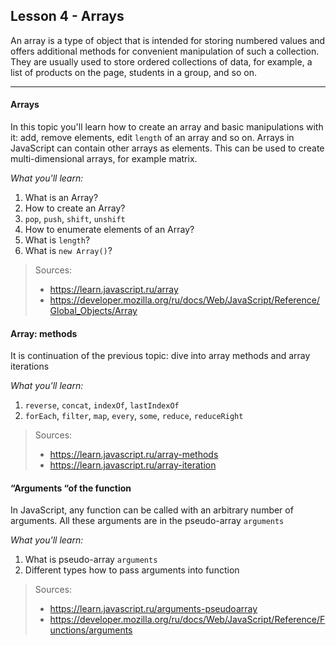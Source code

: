 
Lesson 4 - Arrays
------------------------------------------------------------


An array is a type of object that is intended for storing numbered values and offers additional methods for convenient manipulation of such a collection.
They are usually used to store ordered collections of data, for example, a list of products on the page, students in a group, and so on.

----------

#### <i class="icon-star"></i> Arrays
In this topic you'll learn how to create an array and basic manipulations with it: add, remove elements, edit `length` of an array and so on. Arrays in JavaScript can contain other arrays as elements. This can be used to create multi-dimensional arrays, for example matrix.

*What you'll learn:*

 1. What is an Array?
 2. How to create an Array?
 3. `pop`, `push`, `shift`, `unshift`
 4. How to enumerate elements of an Array?
 5. What is `length`?
 6. What is `new Array()`?
 	
> Sources:
> - https://learn.javascript.ru/array
> - https://developer.mozilla.org/ru/docs/Web/JavaScript/Reference/Global_Objects/Array 

#### <i class="icon-star"></i> Array: methods
It is continuation of the previous topic: dive into array methods and array iterations

*What you'll learn:*

 1. `reverse`, `concat`, `indexOf`, `lastIndexOf`
 2. `forEach`, `filter`, `map`, `every`, `some`, `reduce`, `reduceRight`

> Sources:
> - https://learn.javascript.ru/array-methods 
> - https://learn.javascript.ru/array-iteration 

#### <i class="icon-star"></i> “Arguments “of the function
In JavaScript, any function can be called with an arbitrary number of arguments. All these arguments are in the pseudo-array `arguments`

*What you'll learn:*

 1. What is pseudo-array `arguments`
 2. Different types how to pass arguments into function

> Sources:
> - https://learn.javascript.ru/arguments-pseudoarray
> - https://developer.mozilla.org/ru/docs/Web/JavaScript/Reference/Functions/arguments

